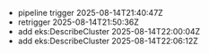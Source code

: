 - pipeline trigger 2025-08-14T21:40:47Z
- retrigger 2025-08-14T21:50:36Z
- add eks:DescribeCluster 2025-08-14T22:00:04Z
- add eks:DescribeCluster 2025-08-14T22:06:12Z
